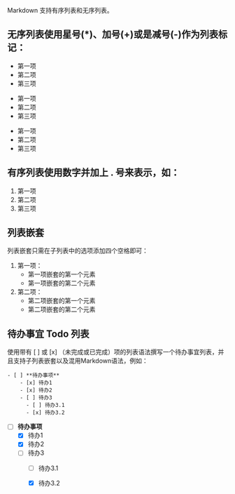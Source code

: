 Markdown 支持有序列表和无序列表。

## 无序列表使用星号(*)、加号(+)或是减号(-)作为列表标记：

* 第一项
* 第二项
* 第三项

+ 第一项
+ 第二项
+ 第三项


- 第一项
- 第二项
- 第三项

## 有序列表使用数字并加上 . 号来表示，如：

1. 第一项
2. 第二项
3. 第三项



## 列表嵌套
列表嵌套只需在子列表中的选项添加四个空格即可：

1. 第一项：
    - 第一项嵌套的第一个元素
    - 第一项嵌套的第二个元素
2. 第二项：
    - 第二项嵌套的第一个元素
    - 第二项嵌套的第二个元素


## 待办事宜 Todo 列表
使用带有 [ ] 或 [x] （未完成或已完成）项的列表语法撰写一个待办事宜列表，并且支持子列表嵌套以及混用Markdown语法，例如：
```
- [ ] **待办事项**
    - [x] 待办1
    - [x] 待办2
    - [ ] 待办3
      - [ ] 待办3.1
      - [x] 待办3.2
```

- [ ] **待办事项**
    - [x] 待办1
    - [x] 待办2
    - [ ] 待办3
      - [ ] 待办3.1
      - [x] 待办3.2

